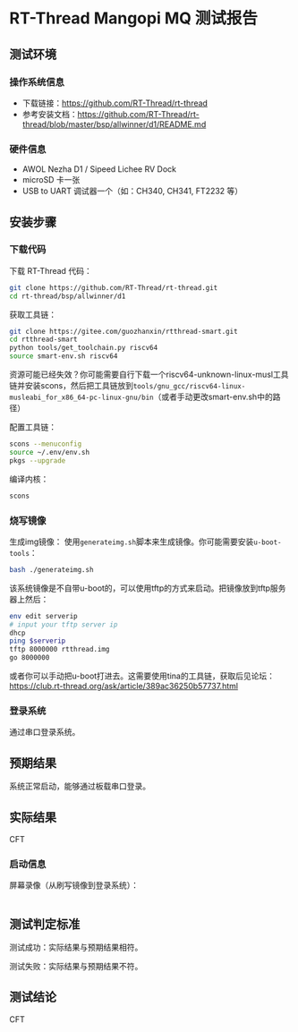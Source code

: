 # RT-Thread Mangopi MQ 测试报告

## 测试环境

### 操作系统信息

- 下载链接：https://github.com/RT-Thread/rt-thread
- 参考安装文档：https://github.com/RT-Thread/rt-thread/blob/master/bsp/allwinner/d1/README.md

### 硬件信息

- AWOL Nezha D1 / Sipeed Lichee RV Dock
- microSD 卡一张
- USB to UART 调试器一个（如：CH340, CH341, FT2232 等）

## 安装步骤

### 下载代码

下载 RT-Thread 代码：
```bash
git clone https://github.com/RT-Thread/rt-thread.git
cd rt-thread/bsp/allwinner/d1
```

获取工具链：
```bash
git clone https://gitee.com/guozhanxin/rtthread-smart.git
cd rtthread-smart
python tools/get_toolchain.py riscv64
source smart-env.sh riscv64
```
资源可能已经失效？你可能需要自行下载一个riscv64-unknown-linux-musl工具链并安装scons，然后把工具链放到`tools/gnu_gcc/riscv64-linux-musleabi_for_x86_64-pc-linux-gnu/bin`（或者手动更改smart-env.sh中的路径）

配置工具链：
```bash
scons --menuconfig
source ~/.env/env.sh
pkgs --upgrade
```

编译内核：
```bash
scons
```

### 烧写镜像

生成img镜像：
使用`generateimg.sh`脚本来生成镜像。你可能需要安装`u-boot-tools`：
```bash
bash ./generateimg.sh
```

该系统镜像是不自带u-boot的，可以使用tftp的方式来启动。把镜像放到tftp服务器上然后：
```bash
env edit serverip
# input your tftp server ip
dhcp
ping $serverip
tftp 8000000 rtthread.img
go 8000000
```

或者你可以手动把u-boot打进去。这需要使用tina的工具链，获取后见论坛：https://club.rt-thread.org/ask/article/389ac36250b57737.html

### 登录系统

通过串口登录系统。

## 预期结果

系统正常启动，能够通过板载串口登录。

## 实际结果

CFT

### 启动信息


屏幕录像（从刷写镜像到登录系统）：

```log
```


## 测试判定标准

测试成功：实际结果与预期结果相符。

测试失败：实际结果与预期结果不符。

## 测试结论

CFT
